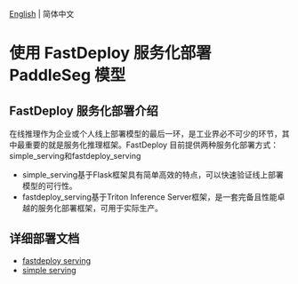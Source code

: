 [English](README.md) | 简体中文
# 使用 FastDeploy 服务化部署 PaddleSeg 模型
## FastDeploy 服务化部署介绍
在线推理作为企业或个人线上部署模型的最后一环，是工业界必不可少的环节，其中最重要的就是服务化推理框架。FastDeploy 目前提供两种服务化部署方式：simple_serving和fastdeploy_serving
- simple_serving基于Flask框架具有简单高效的特点，可以快速验证线上部署模型的可行性。
- fastdeploy_serving基于Triton Inference Server框架，是一套完备且性能卓越的服务化部署框架，可用于实际生产。

## 详细部署文档

- [fastdeploy serving](fastdeploy_serving)
- [simple serving](simple_serving)
